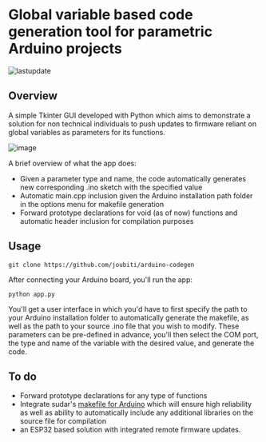 # Global variable based code generation tool for parametric Arduino projects
![lastupdate](https://img.shields.io/github/last-commit/joubiti/arduino-codegen)

## Overview
A simple Tkinter GUI developed with Python which aims to demonstrate a solution for non technical individuals to push updates to firmware reliant on 
global variables as parameters for its functions.


![image](https://user-images.githubusercontent.com/104909670/212356374-86badc0c-9725-4621-bd47-6f2c4cc46530.png)

A brief overview of what the app does:
- Given a parameter type and name, the code automatically generates new corresponding .ino sketch with the specified value
- Automatic main.cpp inclusion given the Arduino installation path folder in the options menu for makefile generation
- Forward prototype declarations for void (as of now) functions and automatic header inclusion for compilation purposes

## Usage
```
git clone https://github.com/joubiti/arduino-codegen
```

After connecting your Arduino board, you'll run the app:
```
python app.py
```
You'll get a user interface in which you'd have to first specify the path to your Arduino installation folder to automatically generate the makefile, as well as the path to your source .ino file that you wish to modify.
These parameters can be pre-defined in advance, you'll then select the COM port, the type and name of the variable with the desired value, and generate the code.

## To do
- Forward prototype declarations for any type of functions
- Integrate sudar's [makefile for Arduino](https://github.com/sudar/Arduino-Makefile) which will ensure high reliability as well as ability to automatically include any additional libraries on the source file for compilation
- an ESP32 based solution with integrated remote firmware updates.
